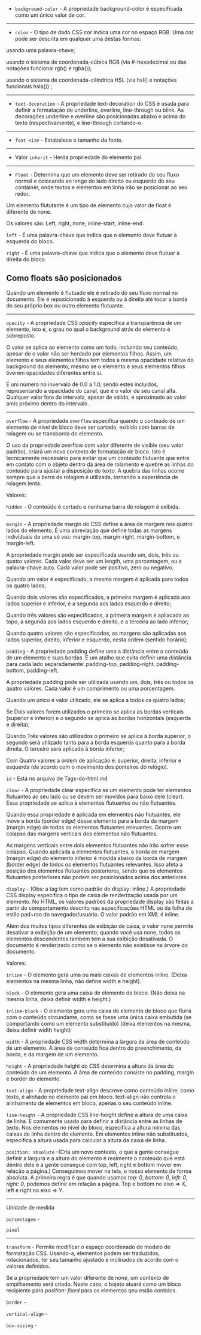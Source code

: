- `background-color` - A propriedade background-color é especificada como um único valor de cor.

<hr>

- `color` - O tipo de dado CSS cor indica uma cor no espaço RGB. Uma cor pode ser descrita em qualquer uma destas formas:
    
usando uma palavra-chave;

usando o sistema de coordenada-cúbica RGB  (via #-hexadecimal ou das notações funcional rgb() e rgba());

usando o sistema de coordenada-cilíndrica HSL (via hsl() e notações funcionais hsla()) ;

<hr>

- `text-decoration` - A propriedade text-decoration do CSS é usada para definir a formatação de  underline, overline, line-through ou blink. As decorações underline e overline são posicionadas abaixo e acima do texto (respectivamente), e line-through cortando-o.

<hr>

- `font-size` - Estabelece o tamanho da fonte.

<hr>

- Valor `inherit` - Herda propriedade do elemento pai.

<hr>

- `Float` - Determina que um elemento deve ser retirado do seu fluxo normal e colocando ao longo do lado direito ou esquerdo do seu containêr, onde textos e elementos em linha irão se posicionar ao seu redor.

Um elemento flututante é um tipo de elemento cujo valor de float é diferente de none.

Os valores são: Left, right, none, inline-start, inline-end.

`left` - É uma palavra-chave que indica que o elemento deve flutuar à esquerda do bloco.

`right` - É uma palavra-chave que indica que o elemento deve flutuar à direita do bloco.


## Como floats são posicionados

Quando um elemento é flutuado ele é retirado do seu fluxo normal no documento. Ele é reposicionado à esquerda ou à direita até tocar a borda do seu próprio box ou outro elemento flutuante.

<hr>

`opacity` - A propriedade CSS *opacity* especifica a transparência de um elemento, isto é, o grau no qual o background atrás do elemento é sobreposto.

O valor se aplica ao elemento como um todo, incluindo seu conteúdo, apesar de o valor não ser herdado por elementos filhos. Assim, um elemento e seus elementos filhos tem todos a mesma opacidade relativa do background do elemento, mesmo se o elemento e seus elementos filhos tiverem opacidades diferentes entre si.

É um número no invervalo de 0.0 a 1.0, sendo estes incluídos, representando a opacidade do canal, que é o valor de seu canal alfa. Qualquer valor fora do intervalo, apesar de válido, é aproximado ao valor amis próximo dentro do intervalo.

<hr>

`overflow` - A propriedade `overflow` especifica quando o conteúdo de um elemento de nível de bloco deve ser cortado, exibido com barras de rolagem ou se transborda do elemento.

O uso da propriedade overflow com valor diferente de visible (seu valor padrão), criará um novo contexto de formatação de bloco. Isto é tecnicamente necessário para evitar que um conteúdo flutuante que entre em contato com o objeto dentro da área de rolamento e quebre as linhas do conteúdo para ajustar a disposição do texto. A quebra das linhas ocorre sempre que a barra de rolagem é utilizada, tornando a experiência de rolagem lenta.

Valores:

`hidden` - O conteúdo é cortado e nenhuma barra de rolagem é exibida.

<hr>

`margin` - A propriedade margin do CSS define a área de margem nos quatro lados do elemento. É uma abreviação que define todas as margens individuais de uma só vez: margin-top, margin-right, margin-bottom, e margin-left.

A propriedade margin pode ser especificada usando um, dois, três ou quatro valores. Cada valor deve ser um length, uma porcentagem, ou a palavra-chave auto. Cada valor pode ser positivo, zero ou negativo.

Quando um valor é especificado, a mesma margem é aplicada para todos os quatro lados;

Quando dois valores são especificados, a primeira margem é aplicada aos lados superior e inferior, e a segunda aos lados esquerdo e direito;

Quando três valores são especificados, a primeira margem é apliacada ao topo, a segunda aos lados esquerdo e direito, e a terceira ao lado inferior;

Quando quatro valores são especificados, as margens são aplicadas aos lados superior, direito, inferior e esquerdo, nesta ordem (sentido horário);

`padding` - A propriedade padding define uma a distância entre o conteúdo de um elemento e suas bordas. É um atalho que evita definir uma distância para cada lado separadamente: padding-top, padding-right, padding-bottom, padding-left.

A propriedade padding pode ser utilizada usando um, dois, três ou todos os quatro valores. Cada valor é um comprimento ou uma porcentagem.

Quando um único é valor utilizado, ele se aplica a todos os quatro lados;

Se Dois valores forem utilizados o primeiro se aplica às bordas verticais (superior e inferior) e o segundo se aplica às bordas horizontais (esquerda e direita);

Quando Três valores são utilizados o primeiro se aplica à borda superior, o segundo será utilizado tanto para a borda esquerda quanto para a borda direita. O terceiro será aplicado à borda inferior;

Com Quatro valores a ordem de aplicação é: superior, direita, inferior e esquerda (de acordo com o movimento dos ponteiros do relógio).

`id` - Está no arquivo de Tags-do-html.md

`clear` - A propriedade clear especifica se um elemento pode ter elementos flutuantes ao seu lado ou se devem ser movidos para baixo dele (clear). Essa propriedade se aplica à elementos flutuantes ou não flutuantes.

Quando essa propriedade é aplicada em elementos não flutuantes, ele move a borda (border edge) desse elemento para a borda da margem (margin edge) de todos os elementos flutuantes relevantes. Ocorre um colapso das margens verticais dos elementos não flutuantes.

As margens verticais entre dois elementos flutuantes não irão sofrer esse colapso. Quando aplicada a elementos flutuantes, a borda de margem (margin edge) do elemento inferior é movida abaixo da borda de margem (border edge) de todos os elementos flutuantes relevantes. Isso afeta a posição dos elementos flutuantes posteriores, sendo que os elementos flutuantes posteriores não podem ser posicionados acima dos anteriores.

`display` - (Obs: a tag <a> tem como padrão do display: inline.) A propriedade CSS display especifica o tipo de caixa de renderização usada por um elemento. No HTML, os valores padrões da propriedade display são feitas a partir do comportamento descrito nas especificações HTML ou da folha de estilo pad~rao do navegador/usuário. O valor padrão em XML é inline.

Além dos muitos tipos diferentes de exibição de caixa, o valor  none permite desativar a exibição de um elemento; quando você usa none, todos os elementos descendentes também tem a sua exibição desativada. O documento é renderizado como se o elemento não existisse na árvore do documento.

Valores:

`inline` - O elemento gera uma ou mais caixas de elementos inline. (Deixa elementos na mesma linha, não define width e height).

`block` - O elemento gera uma caixa de elemento de bloco. (Não deixa na mesma linha, deixa definir width e height.)

`inline-block` - O elemento gera uma caixa de elemento de bloco que fluirá com o conteúdo circundante, como se fosse uma única caixa embutida (se comportando como um elemento substituído) (deixa elementos na mesma, deixa definir width height)

`width` - A propriedade CSS width determina a largura da área de conteúdo de um elemento. A área de conteúdo fica dentro do preenchimento, da borda, e da margem de um elemento.

`height` - A propriedade height do CSS determina a altura da área do conteúdo de um elemento. A área de conteúdo consiste no padding, margin e border do elemento.

`text-align` - A propriedade text-align descreve como conteúdo inline, como texto, é alinhado no elemento pai em bloco. text-align não controla o alinhamento de elementos em bloco, apenas o seu conteúdo inline.

`line-height` - A propriedade CSS line-height define a altura de uma caixa de linha. É comumente usado para definir a distância entre as linhas de texto. Nos elementos no nível do bloco, especifica a altura mínima das caixas de linha dentro do elemento. Em elementos inline não substituídos, especifica a altura usada para calcular a altura da caixa de linha.

`position: absolute` -(Cria um novo contexto, o que a gente consegue definir a largura e a altura do elemento é realmente o conteúdo que está dentro dele e a gente consegue com top, left, right e bottom mover em relação a página.) 
Conseguimos mover na tela, o nosso elemento de forma absoluta. A primeira regra é que quando usamos *top: 0*, *bottom: 0*, *left: 0*, *right: 0*, podemos definir em relação a página. Top e bottom no eixo => X, left e right no eixo => Y.


<hr>

Unidade de medida 

`porcentagem` -

`pixel`

<hr>

`transform` - Permite modificar o espaço coordenado do modelo de formatação CSS. Usando-a, elementos podem ser traduzidos, rotacionados, ter seu tamanho ajustado e inclinados de acordo com o valores definidos.

Se a propriedade tem um valor diferente de *none*, um contexto de empilhamento será criado. Neste caso, o bojeto atuará como um bloco recipiente para *position: fixed* para os elementos qeu estão contidos.

`border` - 

`vertical-align` - 

`box-sizing` -